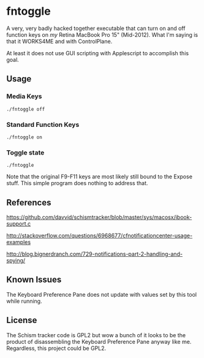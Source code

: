 # fntoggle

A very, very badly hacked together executable that can turn on and off function keys on *my* Retina MacBook Pro 15" (Mid-2012). What I'm saying is that it WORKS4ME and with ControlPlane.

At least it does not use GUI scripting with Applescript to accomplish this goal.

## Usage

### Media Keys

`./fntoggle off`

### Standard Function Keys

`./fntoggle on`

### Toggle state

`./fntoggle`

Note that the original F9-F11 keys are most likely still bound to the Expose stuff. This simple program does nothing to address that.

## References

https://github.com/davvid/schismtracker/blob/master/sys/macosx/ibook-support.c

http://stackoverflow.com/questions/6968677/cfnotificationcenter-usage-examples

http://blog.bignerdranch.com/729-notifications-part-2-handling-and-spying/

## Known Issues

The Keyboard Preference Pane does not update with values set by this tool while running. 

## License
The Schism tracker code is GPL2 but wow a bunch of it looks to be the product of disassembling the Keyboard Preference Pane anyway like me. Regardless, this project could be GPL2.
